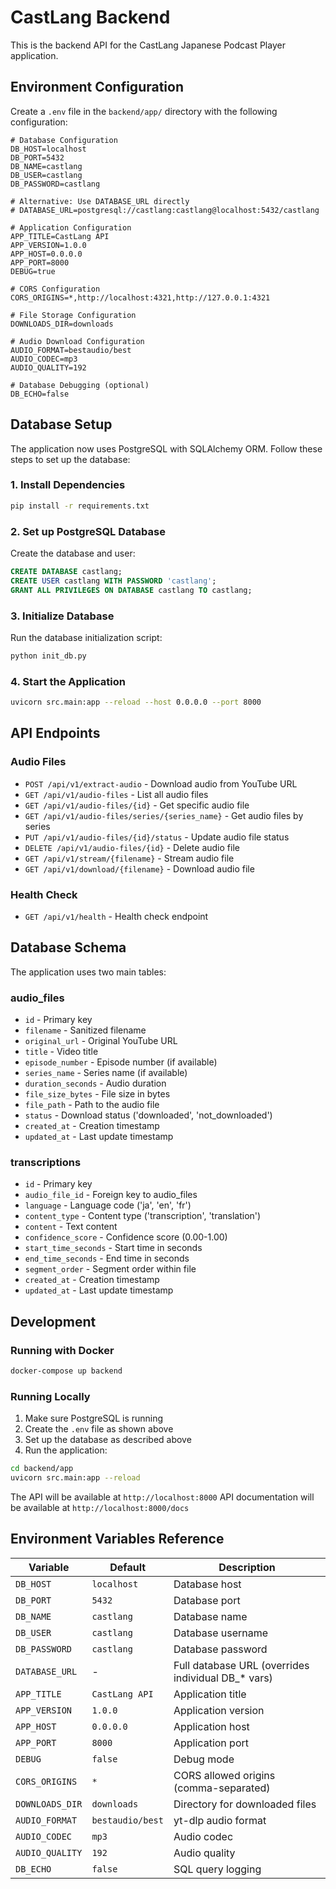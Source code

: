 # CastLang Backend

This is the backend API for the CastLang Japanese Podcast Player application.

## Environment Configuration

Create a `.env` file in the `backend/app/` directory with the following configuration:

```env
# Database Configuration
DB_HOST=localhost
DB_PORT=5432
DB_NAME=castlang
DB_USER=castlang
DB_PASSWORD=castlang

# Alternative: Use DATABASE_URL directly
# DATABASE_URL=postgresql://castlang:castlang@localhost:5432/castlang

# Application Configuration
APP_TITLE=CastLang API
APP_VERSION=1.0.0
APP_HOST=0.0.0.0
APP_PORT=8000
DEBUG=true

# CORS Configuration
CORS_ORIGINS=*,http://localhost:4321,http://127.0.0.1:4321

# File Storage Configuration
DOWNLOADS_DIR=downloads

# Audio Download Configuration
AUDIO_FORMAT=bestaudio/best
AUDIO_CODEC=mp3
AUDIO_QUALITY=192

# Database Debugging (optional)
DB_ECHO=false
```

## Database Setup

The application now uses PostgreSQL with SQLAlchemy ORM. Follow these steps to set up the database:

### 1. Install Dependencies

```bash
pip install -r requirements.txt
```

### 2. Set up PostgreSQL Database

Create the database and user:

```sql
CREATE DATABASE castlang;
CREATE USER castlang WITH PASSWORD 'castlang';
GRANT ALL PRIVILEGES ON DATABASE castlang TO castlang;
```

### 3. Initialize Database

Run the database initialization script:

```bash
python init_db.py
```

### 4. Start the Application

```bash
uvicorn src.main:app --reload --host 0.0.0.0 --port 8000
```

## API Endpoints

### Audio Files

- `POST /api/v1/extract-audio` - Download audio from YouTube URL
- `GET /api/v1/audio-files` - List all audio files
- `GET /api/v1/audio-files/{id}` - Get specific audio file
- `GET /api/v1/audio-files/series/{series_name}` - Get audio files by series
- `PUT /api/v1/audio-files/{id}/status` - Update audio file status
- `DELETE /api/v1/audio-files/{id}` - Delete audio file
- `GET /api/v1/stream/{filename}` - Stream audio file
- `GET /api/v1/download/{filename}` - Download audio file

### Health Check

- `GET /api/v1/health` - Health check endpoint

## Database Schema

The application uses two main tables:

### audio_files

- `id` - Primary key
- `filename` - Sanitized filename
- `original_url` - Original YouTube URL
- `title` - Video title
- `episode_number` - Episode number (if available)
- `series_name` - Series name (if available)
- `duration_seconds` - Audio duration
- `file_size_bytes` - File size in bytes
- `file_path` - Path to the audio file
- `status` - Download status ('downloaded', 'not_downloaded')
- `created_at` - Creation timestamp
- `updated_at` - Last update timestamp

### transcriptions

- `id` - Primary key
- `audio_file_id` - Foreign key to audio_files
- `language` - Language code ('ja', 'en', 'fr')
- `content_type` - Content type ('transcription', 'translation')
- `content` - Text content
- `confidence_score` - Confidence score (0.00-1.00)
- `start_time_seconds` - Start time in seconds
- `end_time_seconds` - End time in seconds
- `segment_order` - Segment order within file
- `created_at` - Creation timestamp
- `updated_at` - Last update timestamp

## Development

### Running with Docker

```bash
docker-compose up backend
```

### Running Locally

1. Make sure PostgreSQL is running
2. Create the `.env` file as shown above
3. Set up the database as described above
4. Run the application:

```bash
cd backend/app
uvicorn src.main:app --reload
```

The API will be available at `http://localhost:8000`
API documentation will be available at `http://localhost:8000/docs`

## Environment Variables Reference

| Variable        | Default          | Description                                          |
| --------------- | ---------------- | ---------------------------------------------------- |
| `DB_HOST`       | `localhost`      | Database host                                        |
| `DB_PORT`       | `5432`           | Database port                                        |
| `DB_NAME`       | `castlang`       | Database name                                        |
| `DB_USER`       | `castlang`       | Database username                                    |
| `DB_PASSWORD`   | `castlang`       | Database password                                    |
| `DATABASE_URL`  | -                | Full database URL (overrides individual DB\_\* vars) |
| `APP_TITLE`     | `CastLang API`   | Application title                                    |
| `APP_VERSION`   | `1.0.0`          | Application version                                  |
| `APP_HOST`      | `0.0.0.0`        | Application host                                     |
| `APP_PORT`      | `8000`           | Application port                                     |
| `DEBUG`         | `false`          | Debug mode                                           |
| `CORS_ORIGINS`  | `*`              | CORS allowed origins (comma-separated)               |
| `DOWNLOADS_DIR` | `downloads`      | Directory for downloaded files                       |
| `AUDIO_FORMAT`  | `bestaudio/best` | yt-dlp audio format                                  |
| `AUDIO_CODEC`   | `mp3`            | Audio codec                                          |
| `AUDIO_QUALITY` | `192`            | Audio quality                                        |
| `DB_ECHO`       | `false`          | SQL query logging                                    |
